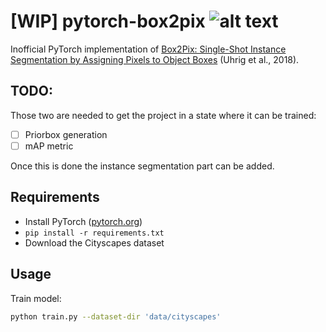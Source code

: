 # [WIP] pytorch-box2pix ![alt text](https://img.shields.io/badge/contributions-welcome-brightgreen.svg?style=flat)

Inofficial PyTorch implementation of [Box2Pix: Single-Shot Instance Segmentation by Assigning Pixels to Object Boxes](https://lmb.informatik.uni-freiburg.de/Publications/2018/UB18) (Uhrig et al., 2018).

## TODO:

Those two are needed to get the project in a state where it can be trained:

- [ ] Priorbox generation
- [ ] mAP metric

Once this is done the instance segmentation part can be added.

## Requirements

- Install PyTorch ([pytorch.org](http://pytorch.org))
- `pip install -r requirements.txt`
- Download the Cityscapes dataset

## Usage

Train model:

```bash
python train.py --dataset-dir 'data/cityscapes'
```
